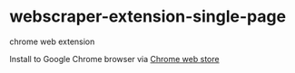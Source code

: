 # webscraper-extension-single-page
 chrome web extension

Install to Google Chrome browser via [Chrome web store](https://chromewebstore.google.com/detail/simple-text-scraper/joagdaidmnlhbngpflodddgclmckmdpi)